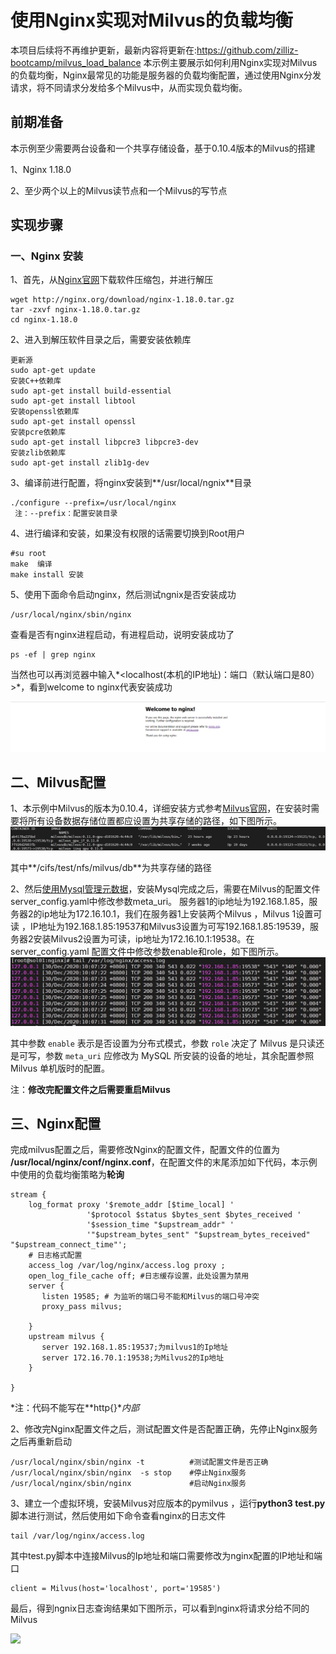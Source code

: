 # 使用Nginx实现对Milvus的负载均衡
本项目后续将不再维护更新，最新内容将更新在:https://github.com/zilliz-bootcamp/milvus_load_balance
本示例主要展示如何利用Nginx实现对Milvus的负载均衡，Nginx最常见的功能是服务器的负载均衡配置，通过使用Nginx分发请求，将不同请求分发给多个Milvus中，从而实现负载均衡。

## 前期准备

本示例至少需要两台设备和一个共享存储设备，基于0.10.4版本的Milvus的搭建

1、Nginx 1.18.0

2、至少两个以上的Milvus读节点和一个Milvus的写节点

## 实现步骤

### 一、Nginx 安装

1、首先，从[Nginx官网](http://nginx.org/en/download.html)下载软件压缩包，并进行解压

```
wget http://nginx.org/download/nginx-1.18.0.tar.gz
tar -zxvf nginx-1.18.0.tar.gz
cd nginx-1.18.0
```

2、进入到解压软件目录之后，需要安装依赖库

```
更新源
sudo apt-get update
安装C++依赖库
sudo apt-get install build-essential
sudo apt-get install libtool
安装openssl依赖库
sudo apt-get install openssl
安装pcre依赖库
sudo apt-get install libpcre3 libpcre3-dev
安装zlib依赖库
sudo apt-get install zlib1g-dev 
```

3、编译前进行配置，将nginx安装到**/usr/local/ngnix**目录

```
./configure --prefix=/usr/local/nginx
 注：--prefix：配置安装目录
```

4、进行编译和安装，如果没有权限的话需要切换到Root用户

```
#su root
make  编译
make install 安装
```

5、使用下面命令启动nginx，然后测试ngnix是否安装成功

```
/usr/local/nginx/sbin/nginx 
```

查看是否有nginx进程启动，有进程启动，说明安装成功了

```
ps -ef | grep nginx
```

当然也可以再浏览器中输入*<localhost(本机的IP地址)：端口（默认端口是80）>*，看到welcome to nginx代表安装成功

![](1.png)

## 二、Milvus配置

1、本示例中Milvus的版本为0.10.4，详细安装方式参考[Milvus官网](https://www.milvus.io/cn/docs/v0.11.0/milvus_docker-gpu.md)，在安装时需要将所有设备数据存储位置都应设置为共享存储的路径，如下图所示。![](2.png)

其中**/cifs/test/nfs/milvus/db**为共享存储的路径

2、然后[使用Mysql管理元数据](https://www.milvus.io/cn/docs/v0.10.4/data_manage.md)，安装Mysql完成之后，需要在Milvus的配置文件server_config.yaml中修改参数meta_uri。 服务器1的ip地址为192.168.1.85，服务器2的ip地址为172.16.10.1，我们在服务器1上安装两个Milvus ，Milvus 1设置可读 ，IP地址为192.168.1.85:19537和Milvus3设置为可写192.168.1.85:19539，服务器2安装Milvus2设置为可读，ip地址为172.16.10.1:19538。在server_config.yaml 配置文件中修改参数enable和role，如下图所示。![](3.png)

其中参数 `enable` 表示是否设置为分布式模式，参数 `role` 决定了 Milvus 是只读还是可写，参数 `meta_uri` 应修改为 MySQL 所安装的设备的地址，其余配置参照 Milvus 单机版时的配置。

注：**修改完配置文件之后需要重启Milvus**

## 三、Nginx配置

完成milvus配置之后，需要修改Nginx的配置文件，配置文件的位置为 **/usr/local/nginx/conf/nginx.conf**，在配置文件的末尾添加如下代码，本示例中使用的负载均衡策略为**轮询**

```
stream {
    log_format proxy '$remote_addr [$time_local] '
                 '$protocol $status $bytes_sent $bytes_received '
                 '$session_time "$upstream_addr" '
                 '"$upstream_bytes_sent" "$upstream_bytes_received" "$upstream_connect_time"';
    # 日志格式配置
    access_log /var/log/nginx/access.log proxy ;
    open_log_file_cache off; #日志缓存设置，此处设置为禁用
    server {
       listen 19585; # 为监听的端口号不能和Milvus的端口号冲突
       proxy_pass milvus;

    }
    upstream milvus {
       server 192.168.1.85:19537;为milvus1的Ip地址
       server 172.16.70.1:19538;为Milvus2的Ip地址
    }

}

```

*注：代码不能写在**http{}**内部*

2、修改完Nginx配置文件之后，测试配置文件是否配置正确，先停止Nginx服务之后再重新启动

```
/usr/local/nginx/sbin/nginx -t          #测试配置文件是否正确
/usr/local/nginx/sbin/nginx  -s stop    #停止Nginx服务
/usr/local/nginx/sbin/nginx             #启动Nginx服务
```

3、建立一个虚拟环境，安装Milvus对应版本的pymilvus ，运行**python3 test.py**脚本进行测试，然后使用如下命令查看nginx的日志文件

```
tail /var/log/nginx/access.log
```

其中test.py脚本中连接Milvus的Ip地址和端口需要修改为nginx配置的IP地址和端口

```
client = Milvus(host='localhost', port='19585')
```

最后，得到ngnix日志查询结果如下图所示，可以看到nginx将请求分给不同的Milvus

![](\4.png)



